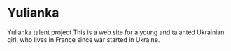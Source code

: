 # Yulianka
Yulianka talent project
This is a web site for a young and talanted Ukrainian girl, who lives in France since war started in Ukraine.
